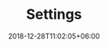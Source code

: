 ---
title: "Settings"
date: 2018-12-28T11:02:05+06:00
weight: 30
icon: "ti-settings"
description: "Lorem ipsum dolor sit amet ipsum dolor sit amet ipsum dolor sit amet"
type : "docs"
---